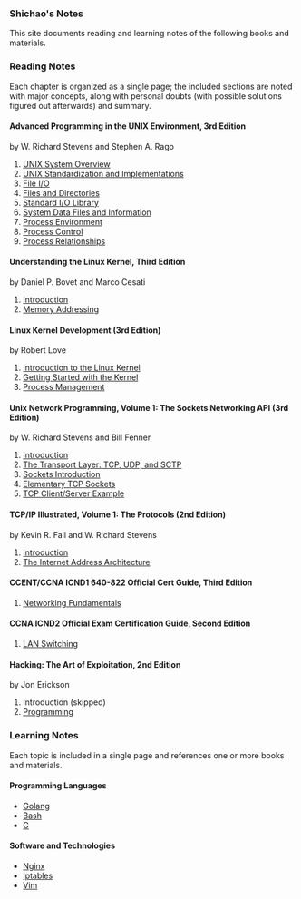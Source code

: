 ### **Shichao's Notes**

This site documents reading and learning notes of the following books and materials.

<div class="row">
  <div class="col-md-8">
    <script>
      (function() {
        var cx = '000491777875727507539:_gc3mx7cstg';
        var gcse = document.createElement('script');
        gcse.type = 'text/javascript';
        gcse.async = true;
        gcse.src = (document.location.protocol == 'https:' ? 'https:' : 'http:') +
            '//cse.google.com/cse.js?cx=' + cx;
        var s = document.getElementsByTagName('script')[0];
        s.parentNode.insertBefore(gcse, s);
      })();
    </script>
    <gcse:searchbox-only></gcse:searchbox-only>
  </div>
</div>


### Reading Notes

Each chapter is organized as a single page; the included sections are noted with major concepts, along with personal doubts (with possible solutions figured out afterwards) and summary.

#### Advanced Programming in the UNIX Environment, 3rd Edition

by W. Richard Stevens and Stephen A. Rago

1. [UNIX System Overview](apue/ch1.md)
2. [UNIX Standardization and Implementations](apue/ch2.md)
3. [File I/O](apue/ch3.md)
4. [Files and Directories](apue/ch4.md)
5. [Standard I/O Library](apue/ch5.md)
6. [System Data Files and Information](apue/ch6.md)
7. [Process Environment](apue/ch7.md)
8. [Process Control](apue/ch8.md)
8. [Process Relationships](apue/ch9.md)

#### Understanding the Linux Kernel, Third Edition

by Daniel P. Bovet and Marco Cesati

1. [Introduction](utlk/ch1.md)
2. [Memory Addressing](utlk/ch2.md)

#### Linux Kernel Development (3rd Edition)

by Robert Love

1. [Introduction to the Linux Kernel](lkd/ch1.md)
2. [Getting Started with the Kernel](lkd/ch2.md)
3. [Process Management](lkd/ch3.md)

#### Unix Network Programming, Volume 1: The Sockets Networking API (3rd Edition)

by W. Richard Stevens and Bill Fenner

1. [Introduction](unp/ch1.md)
2. [The Transport Layer: TCP, UDP, and SCTP](unp/ch2.md)
3. [Sockets Introduction](unp/ch3.md)
4. [Elementary TCP Sockets](unp/ch4.md)
5. [TCP Client/Server Example](unp/ch5.md)

#### TCP/IP Illustrated, Volume 1: The Protocols (2nd Edition)

by Kevin R. Fall and W. Richard Stevens

1. [Introduction](tcpv1/ch1.md)
2. [The Internet Address Architecture](tcpv1/ch2.md)

#### CCENT/CCNA ICND1 640-822 Official Cert Guide, Third Edition

1. [Networking Fundamentals](icnd1/part1.md)

#### CCNA ICND2 Official Exam Certification Guide, Second Edition

1. [LAN Switching](icnd2/part1.md)

#### Hacking: The Art of Exploitation, 2nd Edition

by Jon Erickson 

1. Introduction (skipped)
2. [Programming](htae/index.md)

### Learning Notes

Each topic is included in a single page and references one or more books and materials.

#### Programming Languages

* [Golang](golang/index.md)
* [Bash](bash/index.md)
* [C](c/index.md)

#### Software and Technologies

* [Nginx](nginx/index.md)
* [Iptables](iptables/index.md)
* [Vim](vim/index.md)

